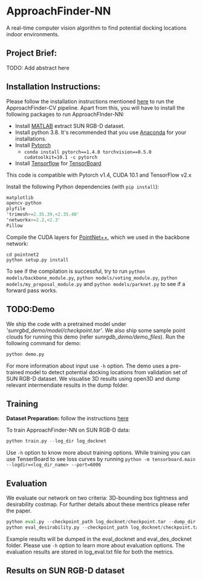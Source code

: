 # ApproachFinder-NN
A real-time computer vision algorithm to find potential docking locations indoor environments.

## Project Brief:
TODO: Add abstract here

## Installation Instructions:
Please follow the installation instructions mentioned [here](https://github.com/ShivamThukral/ApproachFinder-CV#installation-instructions) to run the ApproachFinder-CV pipeline. Apart from this, you will have to install the following packages to run ApproachFInder-NN:
- Install [MATLAB](https://www.mathworks.com/help/install/) extract SUN RGB-D dataset. 
- Install python 3.8. It's recommended that you use [Anaconda](https://www.anaconda.com/products/individual) for your installations.
- Install [Pytorch](https://pytorch.org/)
    - `conda install pytorch==1.4.0 torchvision==0.5.0 cudatoolkit=10.1 -c pytorch`
- Install [Tensorflow](https://github.com/tensorflow/tensorflow) for [TensorBoard](https://www.tensorflow.org/tensorboard)

This code is compatible with Pytorch v1.4, CUDA 10.1 and TensorFlow v2.x 

Install the following Python dependencies (with `pip install`):
```asm
matplotlib
opencv-python
plyfile
'trimesh>=2.35.39,<2.35.40'
'networkx>=2.2,<2.3'
Pillow
```
Compile the CUDA layers for [PointNet++](http://arxiv.org/abs/1706.02413), which we used in the backbone network:

    cd pointnet2
    python setup.py install

To see if the compilation is successful, try to run `python models/backbone_module.py`, `python models/voting_module.py`, `python models/my_proposal_module.py` and  `python models/parknet.py` to see if a forward pass works.

## TODO:Demo
We ship the code with a pretrained model under *'sunrgbd_demo/model/checkpoint.tar'*. We also ship some sample point clouds for running this demo (refer *sunrgdb_demo/demo_files*).
Run the following command for demo:
```python
python demo.py
```
For more information about input use `-h` option. The demo uses a pre-trained model to detect potential docking locations from validation set of SUN RGB-D dataset. We visualise 3D results using open3D and dump relevant intermendiate results in the dump folder.

## Training
**Dataset Preparation:** follow the instructions [here](ApproachFinderCV-SUNRGBD/README.md)

To train ApproachFinder-NN on SUN RGB-D data:
```python
python train.py --log_dir log_docknet
```
Use `-h` option to know more about training options. While training you can use TenserBoard to see loss curves by running `python -m tensorboard.main --logdir=<log_dir_name> --port=6006`
## Evaluation
We evaluate our network on two criteria: 3D-bounding box tightness and desirability costmap. For further details about these mentrics please refer the paper.
```python
python eval.py --checkpoint_path log_docknet/checkpoint.tar --dump_dir eval_docknet
python eval_desirability.py --checkpoint_path log_docknet/checkpoint.tar --dump_dir eval_des_docknet
```
Example results will be dumped in the eval_docknet and eval_des_docknet folder. Please use `-h` option to learn more about evaluation options. 
The evaluation results are stored in log_eval.txt file for both the metrics. 

## Results on SUN RGB-D dataset
